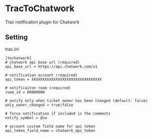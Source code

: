 # TracToChatwork
Trac notification plugin for Chatwork

## Setting

trac.ini
```
[tochatwork]
# chatwork api base url (required)
api_base_url = https://api.chatwork.com/v1

# notification account (required)
api_token = XXXXXXXXXXXXXXXXXXXXXXXXXXXXXXXX

# notificaiton room (required)
room_id = 00000000

# notify only when ticket owner has been changed (default: false)
only_owner_changed = true|false

# force notification if included in the comments
notify_symbol = @cw

# account custom field name for api token
api_token_field_name = chatwork_api_token
```
